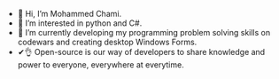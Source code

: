 - 👋 Hi, I’m Mohammed Chami.
- 👀 I’m interested in python and C#.
- 🌱 I’m currently developing my programming problem solving skills on codewars and creating desktop Windows Forms.
- ✔👌 Open-source is our way of developers to share knowledge and power to everyone, everywhere at everytime.
<!---
amuza2/amuza2 is a ✨ special ✨ repository because its `README.md` (this file) appears on your GitHub profile.
You can click the Preview link to take a look at your changes.
--->
